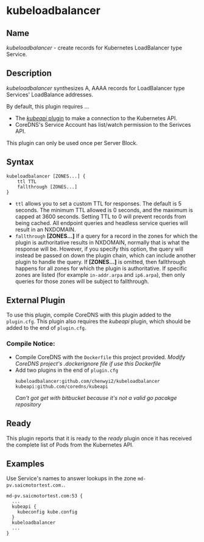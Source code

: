 # kubeloadbalancer

## Name

*kubeloadbalancer* - create records for Kubernetes LoadBalancer type Service.

## Description

*kubeloadbalancer* synthesizes A, AAAA records for LoadBalancer type Services' LoadBalance addresses.

By default, this plugin requires ...
* The [_kubeapi_ plugin](http://github.com/coredns/kubeapi) to make a connection
to the Kubernetes API.
* CoreDNS's Service Account has list/watch permission to the Serivces API.

This plugin can only be used once per Server Block.

## Syntax

```
kubeloadbalancer [ZONES...] {
    ttl TTL
    fallthrough [ZONES...]
}
```

* `ttl` allows you to set a custom TTL for responses. The default is 5 seconds.  The minimum TTL allowed is
  0 seconds, and the maximum is capped at 3600 seconds. Setting TTL to 0 will prevent records from being cached.
  All endpoint queries and headless service queries will result in an NXDOMAIN.
* `fallthrough` **[ZONES...]** If a query for a record in the zones for which the plugin is authoritative
  results in NXDOMAIN, normally that is what the response will be. However, if you specify this option,
  the query will instead be passed on down the plugin chain, which can include another plugin to handle
  the query. If **[ZONES...]** is omitted, then fallthrough happens for all zones for which the plugin
  is authoritative. If specific zones are listed (for example `in-addr.arpa` and `ip6.arpa`), then only
  queries for those zones will be subject to fallthrough.

## External Plugin

To use this plugin, compile CoreDNS with this plugin added to the `plugin.cfg`.
This plugin also requires the _kubeapi_ plugin, which should be added to the end of `plugin.cfg`.  
### Compile Notice:  
* Compile CoreDNS with the `Dockerfile` this project provided.
  *Modify CoreDNS project's .dockerignore file if use this Dockerfile*
* Add two plugins in the end of `plugin.cfg`
  ```
  kubeloadbalancer:github.com/chenwyi2/kubeloadbalancer
  kubeapi:github.com/coredns/kubeapi
  ```
  *Can't got get with bitbucket because it's not a valid go pacakge repository*

## Ready

This plugin reports that it is ready to the _ready_ plugin once it has received the complete list of Pods
from the Kubernetes API.

## Examples

Use Service's names to answer lookups in the zone `md-pv.saicmotortest.com.`.

```
md-pv.saicmotortest.com:53 {
  ...
  kubeapi {
    kubeconfig kube.config
  }
  kubeloadbalancer 
  ...
}
```